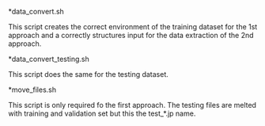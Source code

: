 *data_convert.sh

This script creates the correct environment of the training dataset for the 1st approach and a correctly structures input for the data extraction of the 2nd approach.

*data_convert_testing.sh

This script does the same for the testing dataset.

*move_files.sh

This script is only required fo the first approach. The testing files are melted with training and validation set but this the test_*.jp name.
